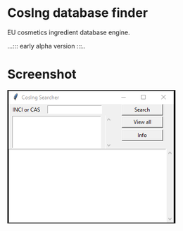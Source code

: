 # CosIng database finder
EU cosmetics ingredient database engine.

...::: early alpha version :::..

# Screenshot
![screenshot](images/cosing_searcher.gif)
